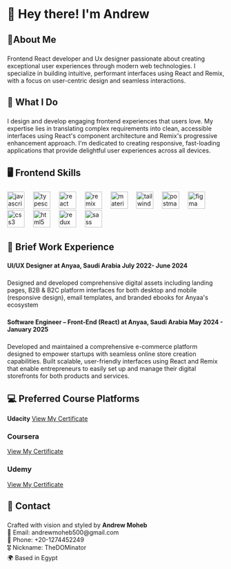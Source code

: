 <h1 align="left">👋 Hey there! I'm Andrew</h1>

###

<h2 align="left">📝About Me</h2>

###

<p align="left">Frontend React developer and Ux designer passionate about creating exceptional user experiences through modern web technologies. I specialize in building intuitive, performant interfaces using React and Remix, with a focus on user-centric design and seamless interactions.</p>

###

<h2 align="left">💼 What I Do</h2>

###

<p align="left">I design and develop engaging frontend experiences that users love. My expertise lies in translating complex requirements into clean, accessible interfaces using React's component architecture and Remix's progressive enhancement approach. I'm dedicated to creating responsive, fast-loading applications that provide delightful user experiences across all devices.</p>

###

<h2 align="left">🖥️ Frontend Skills</h2>

###

<div align="left">
  <img src="https://cdn.jsdelivr.net/gh/devicons/devicon/icons/javascript/javascript-original.svg" height="40" alt="javascript logo"  />
  <img width="12" />
  <img src="https://cdn.jsdelivr.net/gh/devicons/devicon/icons/typescript/typescript-original.svg" height="40" alt="typescript logo"  />
  <img width="12" />
  <img src="https://cdn.jsdelivr.net/gh/devicons/devicon/icons/react/react-original.svg" height="40" alt="react logo"  />
  <img width="12" />
  <img src="https://skillicons.dev/icons?i=remix" height="40" alt="remix logo"  />
  <img width="12" />
  <img src="https://skillicons.dev/icons?i=materialui" height="40" alt="materialui logo"  />
  <img width="12" />
  <img src="https://skillicons.dev/icons?i=tailwind" height="40" alt="tailwindcss logo"  />
  <img width="12" />
  <img src="https://skillicons.dev/icons?i=postman" height="40" alt="postman logo"  />
  <img width="12" />
  <img src="https://cdn.jsdelivr.net/gh/devicons/devicon/icons/figma/figma-original.svg" height="40" alt="figma logo"  />
  <img width="12" />
  <img src="https://cdn.jsdelivr.net/gh/devicons/devicon/icons/css3/css3-original.svg" height="40" alt="css3 logo"  />
  <img width="12" />
  <img src="https://cdn.jsdelivr.net/gh/devicons/devicon/icons/html5/html5-original.svg" height="40" alt="html5 logo"  />
  <img width="12" />
  <img src="https://cdn.jsdelivr.net/gh/devicons/devicon/icons/redux/redux-original.svg" height="40" alt="redux logo"  />
  <img width="12" />
  <img src="https://cdn.jsdelivr.net/gh/devicons/devicon/icons/sass/sass-original.svg" height="40" alt="sass logo"  />
</div>

###

<h2 align="left">💼 Brief Work Experience</h2>

###

<h4 align="left">UI/UX Designer at Anyaa, Saudi Arabia 								July 2022- June 2024</h4>

###

<p align="left">Designed and developed comprehensive digital assets including landing pages, B2B & B2C platform interfaces for both desktop and mobile (responsive design), email templates, and branded ebooks for Anyaa's ecosystem</p>

###

<h4 align="left">Software Engineer – Front-End (React) at Anyaa, Saudi Arabia 								May 2024 - January 2025</h4>

###

<p align="left">Developed and maintained a comprehensive e-commerce platform designed to empower startups with seamless online store creation capabilities. Built scalable, user-friendly interfaces using React and Remix that enable entrepreneurs to easily set up and manage their digital storefronts for both products and services.</p>

###

<h2 align="left">💻 Preferred Course Platforms</h2>


<p> <b>Udacity</b> <a href="https://drive.google.com/file/d/1l5Qn2D9Yd60oJ73figLrb5eXrVTLLPyo/view?usp=sharing" target="_blank">View My Certificate</a> </p>

<h3 align="left">Coursera</h3>
<p><a href="https://drive.google.com/file/d/1t2BqwkkDAcL0Cq8ygx9jsQlEeHs68VjD/view?usp=sharing" target="_blank">View My Certificate</a> </p> 

<h3 align="left">Udemy</h3>
<p><a href="https://drive.google.com/file/d/1UCu-n8q7Y4DnZsBC4nL8XWboaC6KgG-q/view?usp=sharing" target="_blank">View My Certificate</a> </p>

###

<h2 align="left">💬 Contact</h2>

###

<p align="left">Crafted with vision and styled by <b>Andrew Moheb</b> <br>📧 Email: andrewmoheb500@gmail.com<br>📱 Phone: +20-1274452249<br>🎖️ Nickname: TheDOMinator <br>🌍 Based in Egypt</p>

###
